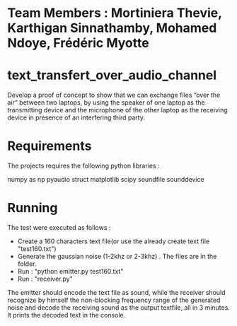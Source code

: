 # Team Members : Mortiniera Thevie, Karthigan Sinnathamby, Mohamed Ndoye, Frédéric Myotte

# text_transfert_over_audio_channel
Develop a proof of concept to show that we can exchange files “over the air” between two laptops, by using the speaker of one laptop as the transmitting device and the microphone of the other laptop as the receiving device in presence of an interfering third party.

# Requirements 

The projects requires the following python libraries : 

numpy as np
pyaudio
struct
matplotlib
scipy
soundfile
sounddevice

# Running 

The test were executed as follows  :
- Create a 160 characters text file(or use the already create text file "test160.txt")
- Generate the gaussian noise (1-2khz or 2-3khz) . The files are in the folder.
- Run : "python emitter.py test160.txt"
- Run : "receiver.py"

The emitter should encode the text file as sound, while the receiver should recognize by himself the non-blocking frequency range of the generated noise and decode the receiving sound as the output textfile, all in 3 minutes. It prints the decoded text in the console.
